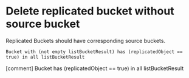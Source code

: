# Delete replicated bucket without source bucket

Replicated Buckets should have corresponding source buckets.

```ccl
Bucket with (not empty listBucketResult) has (replicatedObject == true) in all listBucketResult
```

[comment] Bucket has (replicatedObject == true) in all listBucketResult